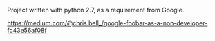 Project written with python 2.7, as a requirement from Google.

https://medium.com/@chris.bell_/google-foobar-as-a-non-developer-fc43e56af08f